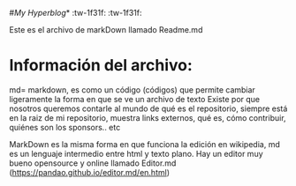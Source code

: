 #*My Hyperblog**  :tw-1f31f: :tw-1f31f:

Este es el archivo de markDown  llamado Readme.md 

# Información del archivo:

md= markdown, es como un código (códigos) que permite cambiar ligeramente la forma en que se ve un archivo de texto
Existe por que nosotros queremos contarle al mundo de qué es el repositorio, siempre está en la raiz de mi repositorio, muestra links externos, qué es, cómo contribuir, quiénes son los sponsors.. etc

MarkDown es la misma forma en que funciona la edición en wikipedia, md es un lenguaje intermedio entre html y texto plano. Hay un editor muy bueno opensource y online llamado Editor.md (https://pandao.github.io/editor.md/en.html)